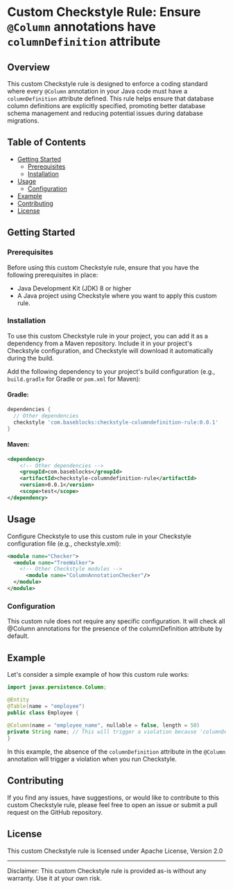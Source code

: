 # Custom Checkstyle Rule: Ensure `@Column` annotations have `columnDefinition` attribute

## Overview

This custom Checkstyle rule is designed to enforce a coding standard where every `@Column` annotation in your Java code
must have a `columnDefinition` attribute defined. This rule helps ensure that database column definitions are explicitly
specified, promoting better database schema management and reducing potential issues during database migrations.

## Table of Contents

- [Getting Started](#getting-started)
    - [Prerequisites](#prerequisites)
    - [Installation](#installation)
- [Usage](#usage)
    - [Configuration](#configuration)
- [Example](#example)
- [Contributing](#contributing)
- [License](#license)

## Getting Started

### Prerequisites

Before using this custom Checkstyle rule, ensure that you have the following prerequisites in place:

- Java Development Kit (JDK) 8 or higher
- A Java project using Checkstyle where you want to apply this custom rule.

### Installation

To use this custom Checkstyle rule in your project, you can add it as a dependency from a Maven repository. Include it
in your project's Checkstyle configuration, and Checkstyle will download it automatically during the build.

Add the following dependency to your project's build configuration (e.g., `build.gradle` for Gradle or `pom.xml` for
Maven):

#### Gradle:

```groovy
dependencies {
  // Other dependencies
  checkstyle 'com.baseblocks:checkstyle-columndefinition-rule:0.0.1'
}
```
#### Maven:

```xml
<dependency>
    <!-- Other dependencies -->
    <groupId>com.baseblocks</groupId>
    <artifactId>checkstyle-columndefinition-rule</artifactId>
    <version>0.0.1</version>
    <scope>test</scope>
</dependency>
```
## Usage
Configure Checkstyle to use this custom rule in your Checkstyle configuration file (e.g., checkstyle.xml):
```xml
<module name="Checker">
  <module name="TreeWalker">
    <!-- Other Checkstyle modules -->
      <module name="ColumnAnnotationChecker"/>
  </module>
</module>
```

### Configuration
This custom rule does not require any specific configuration. It will check all @Column annotations for the presence of the columnDefinition attribute by default.

## Example
Let's consider a simple example of how this custom rule works:
```java
import javax.persistence.Column;

@Entity
@Table(name = "employee")
public class Employee {
    
@Column(name = "employee_name", nullable = false, length = 50)
private String name; // This will trigger a violation because 'columnDefinition' is missing.
}
```
In this example, the absence of the `columnDefinition` attribute in the `@Column` annotation will trigger a violation when you run Checkstyle.

## Contributing
If you find any issues, have suggestions, or would like to contribute to this custom Checkstyle rule, please feel free to open an issue or submit a pull request on the GitHub repository.

## License
This custom Checkstyle rule is licensed under Apache License, Version 2.0

---
Disclaimer: This custom Checkstyle rule is provided as-is without any warranty. Use it at your own risk.
